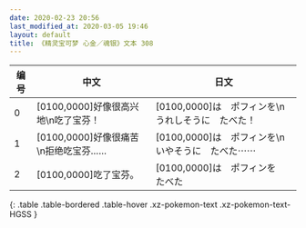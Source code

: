 ```yaml
---
date: 2020-02-23 20:56
last_modified_at: 2020-03-05 19:46
layout: default
title: 《精灵宝可梦 心金／魂银》文本 308
---
```

| 编号 | 中文 | 日文 |
| ---- | ---- | ---- |
| 0 | [0100,0000]好像很高兴地\n吃了宝芬！ | [0100,0000]は　ポフィンを\nうれしそうに　たべた！ |
| 1 | [0100,0000]好像很痛苦\n拒绝吃宝芬…… | [0100,0000]は　ポフィンを\nいやそうに　たべた⋯⋯ |
| 2 | [0100,0000]吃了宝芬。 | [0100,0000]は　ポフィンを　たべた |
{: .table .table-bordered .table-hover .xz-pokemon-text .xz-pokemon-text-HGSS }